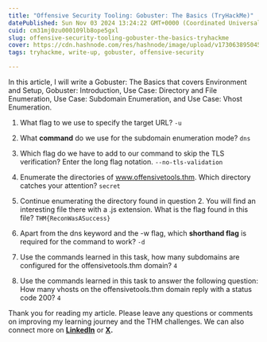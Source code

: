 ```yaml
---
title: "Offensive Security Tooling: Gobuster: The Basics (TryHackMe)"
datePublished: Sun Nov 03 2024 13:24:22 GMT+0000 (Coordinated Universal Time)
cuid: cm31mj0zu000109lb8ope5gxl
slug: offensive-security-tooling-gobuster-the-basics-tryhackme
cover: https://cdn.hashnode.com/res/hashnode/image/upload/v1730638950456/db355c38-2f70-4a81-8b77-76a8bc26d5cf.png
tags: tryhackme, write-up, gobuster, offensive-security

---
```


In this article, I will write a Gobuster: The Basics that covers Environment and Setup, Gobuster: Introduction, Use Case: Directory and File Enumeration, Use Case: Subdomain Enumeration, and Use Case: Vhost Enumeration.

1. What flag to we use to specify the target URL? `-u`
    
2. What **command** do we use for the subdomain enumeration mode? `dns`
    
3. Which flag do we have to add to our command to skip the TLS verification? Enter the long flag notation. `--no-tls-validation`
    
4. Enumerate the directories of www.offensivetools.thm. Which directory catches your attention? `secret`
    
5. Continue enumerating the directory found in question 2. You will find an interesting file there with a .js extension. What is the flag found in this file? `THM{ReconWasASuccess}`
    
6. Apart from the dns keyword and the -w flag, which **shorthand flag** is required for the command to work? `-d`
    
7. Use the commands learned in this task, how many subdomains are configured for the offensivetools.thm domain? `4`
    
8. Use the commands learned in this task to answer the following question: How many vhosts on the offensivetools.thm domain reply with a status code 200? `4`
    

Thank you for reading my article. Please leave any questions or comments on improving my learning journey and the THM challenges. We can also connect more on [**LinkedIn**](https://www.linkedin.com/in/sharon-jebitok) or [**X**](https://x.com/SharonJebitok)**.**